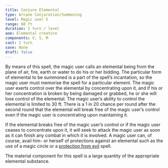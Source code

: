 ```yaml
---
title: Conjure Elemental 
type: Arcane Conjuration/Summoning
level: Magic user 5
range: 60 ft
duration: 1 turn / level
aoe: Elemental creature
components: V, S, M
cast: 1 turn
save: None
draft: false
---
```


By means of this spell, the magic user calls an elemental being from the plane of air, fire, earth or water to do his or her bidding. The particular form of elemental to be summoned is a part of the spell’s incantation, so the magic user must memorise the spell for a particular element. The magic user exerts control over the elemental by concentrating upon it, and if his or her concentration is broken by being damaged or grabbed, he or she will lose control of the elemental. The magic user’s ability to control the elemental is limited to 30 ft. There is a 1 in 20 chance per round after the second round that the elemental will break free of the magic user’s control even if the magic user is concentrating upon maintaining it.

If the elemental breaks free of the magic user’s control or if the magic user ceases to concentrate upon it, it will seek to attack the magic user as soon as it can finish any combat in which it is involved. A magic user can, of course, avail him- or herself of protections against an elemental such as the use of a magic circle or a [protection from evil](/srd/spells/cleric/protection-from-evil) spell.

The material component for this spell is a large quantity of the appropriate elemental substance.
